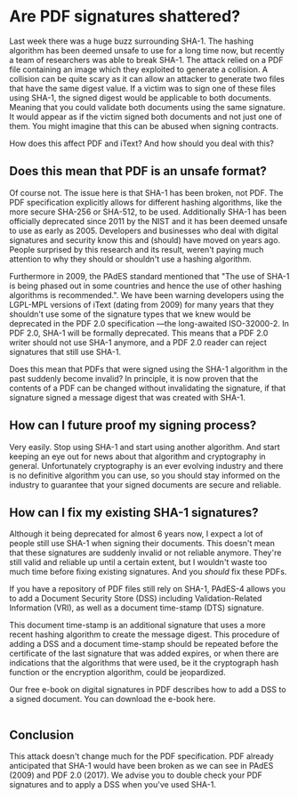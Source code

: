 # Are PDF signatures shattered?

Last week there was a huge buzz surrounding SHA-1. The hashing algorithm has been deemed unsafe to use for a long time now, but recently a team of researchers was able to break SHA-1. The attack relied on a PDF file containing an image which they exploited to generate a collision. A collision can be quite scary as it can allow an attacker to generate two files that have the same digest value. If a victim was to sign one of these files using SHA-1, the signed digest would be applicable to both documents. Meaning that you could validate both documents using the same signature. It would appear as if the victim signed both documents and not just one of them. You might imagine that this can be abused when signing contracts.

How does this affect PDF and iText? And how should you deal with this?


## Does this mean that PDF is an unsafe format?

Of course not. The issue here is that SHA-1 has been broken, not PDF. The PDF specification explicitly allows for different hashing algorithms, like the more secure SHA-256 or SHA-512, to be used. Additionally SHA-1 has been officially deprecated since 2011 by the NIST and it has been deemed unsafe to use as early as 2005. Developers and businesses who deal with digital signatures and security know this and (should) have moved on years ago. People surprised by this research and its result, weren't paying much attention to why they should or shouldn't use a hashing algorithm.

Furthermore in 2009, the PAdES standard mentioned that "The use of SHA-1 is being phased out in some countries and hence the use of other hashing algorithms is recommended.". We have been warning developers using the LGPL-MPL versions of iText (dating from 2009) for many years that they shouldn't use some of the signature types that we knew would be deprecated in the PDF 2.0 specification —the long-awaited ISO-32000-2. In PDF 2.0, SHA-1 will be formally deprecated. This means that a PDF 2.0 writer should not use SHA-1 anymore, and a PDF 2.0 reader can reject signatures that still use SHA-1.

Does this mean that PDFs that were signed using the SHA-1 algorithm in the past suddenly become invalid? In principle, it is now proven that the contents of a PDF can be changed without invalidating the signature, if that signature signed a message digest that was created with SHA-1.


## How can I future proof my signing process?

Very easily. Stop using SHA-1 and start using another algorithm. And start keeping an eye out for news about that algorithm and cryptography in general. Unfortunately cryptography is an ever evolving industry and there is no definitive algorithm you can use, so you should stay informed on the industry to guarantee that your signed documents are secure and reliable.
    

## How can I fix my existing SHA-1 signatures?

Although it being deprecated for almost 6 years now, I expect a lot of people still use SHA-1 when signing their documents. This doesn't mean that these signatures are suddenly invalid or not reliable anymore. They're still valid and reliable up until a certain extent, but I wouldn't waste too much time before fixing existing signatures. And you *should* fix these PDFs.

If you have a repository of PDF files still rely on SHA-1, PAdES-4 allows you to add a Document Security Store (DSS) including Validation-Related Information (VRI), as well as a document time-stamp (DTS) signature.  

This document time-stamp is an additional signature that uses a more recent hashing algorithm to create the message digest. This procedure of adding a DSS and a document time-stamp should be repeated before the certificate of the last signature that was added expires, or when there are indications that the algorithms that were used, be it the cryptograph hash function or the encryption algorithm, could be jeopardized.

Our free e-book on digital signatures in PDF describes how to add a DSS to a signed document. You can download the e-book here.

```

```


## Conclusion

This attack doesn't change much for the PDF specification. PDF already anticipated that SHA-1 would have been broken as we can see in PAdES (2009) and PDF 2.0 (2017). We advise you to double check your PDF signatures and to apply a DSS when you've used SHA-1.